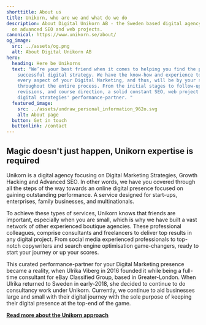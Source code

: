 ```yaml
---
shorttitle: About us
title: Unikorn, who are we and what do we do
description: About Digital Unikorn AB - the Sweden based digital agency focusing
  on advanced SEO and web projects.
canonical: https://www.unikorn.se/about/
og_image:
  src: ../assets/og.png
  alt: About Digital Unikorn AB
hero:
  heading: Here be Unikorns
  text: "We’re your best friend when it comes to helping you find the path to a
    successful digital strategy. We have the know-how and experience to handle
    every aspect of your Digital Marketing, and thus, will be by your side
    throughout the entire process. From the initial stages to follow-ups,
    revisions, and course direction, a solid constant SEO, web project and
    digital strategies' performance-partner. "
  featured_image:
    src: ../assets/undraw_personal_information_962o.svg
    alt: About page
  button: Get in touch
  buttonlink: /contact
---
```

## Magic doesn't just happen, Unikorn expertise is required

Unikorn is a digital agency focusing on Digital Marketing Strategies, Growth Hacking and Advanced SEO. In other words, we have you covered through all the steps of the way towards an online digital presence focused on gaining outstanding performance. A service designed for start-ups, enterprises, family businesses, and multinationals.

To achieve these types of services, Unikorn knows that friends are important, especially when you are small, which is why we have built a vast network of other experienced boutique agencies. These professional colleagues, comprise consultants and freelancers to deliver top results in any digital project. From social media experienced professionals to top-notch copywriters and search engine optimisation game-changers, ready to start your journey or up your scores.

This curated performance-partner for your Digital Marketing presence became a reality, when Ulrika Viberg in 2016 founded it while being a full-time consultant for eBay Classified Group, based in Greater-London. When Ulrika returned to Sweden in early-2018, she decided to continue to do consultancy work under Unikorn. Currently, we continue to aid businesses large and small with their digital journey with the sole purpose of keeping their digital presence at the top-end of the game.

**[Read more about the Unikorn approach](https://www.unikorn.se/about/our-approach/)**
